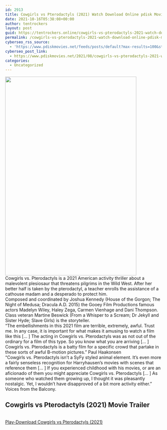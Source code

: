 ```yaml
---
id: 2913
title: Cowgirls vs Pterodactyls (2021) Watch Download Online pdisk Movie
date: 2021-10-16T05:38:08+00:00
author: tentrockers
layout: post
guid: https://tentrockers.online/cowgirls-vs-pterodactyls-2021-watch-download-online-pdisk-movie/
permalink: /cowgirls-vs-pterodactyls-2021-watch-download-online-pdisk-movie/
cyberseo_rss_source:
  - 'https://www.pdiskmovies.net/feeds/posts/default?max-results=100&start-index=701'
cyberseo_post_link:
  - https://www.pdiskmovies.net/2021/08/cowgirls-vs-pterodactyls-2021-watch.html
categories:
  - Uncategorized
---
```

<div class="separator">
  <a href="https://1.bp.blogspot.com/-QUjIRHLAiaQ/YSyZjca-unI/AAAAAAAAAhE/lbR-TPj7ehs8lu0zjXZxDpDz4H__B1uhQCLcBGAsYHQ/s848/Cowgirls%2Bvs%2BPterodactyls%2B%25282021%2529%2BWatch%2BDownload%2BOnline%2Bpdisk%2BMovie.png" imageanchor="1"><img loading="lazy" border="0" data-original-height="848" data-original-width="560" height="640" src="https://1.bp.blogspot.com/-QUjIRHLAiaQ/YSyZjca-unI/AAAAAAAAAhE/lbR-TPj7ehs8lu0zjXZxDpDz4H__B1uhQCLcBGAsYHQ/w422-h640/Cowgirls%2Bvs%2BPterodactyls%2B%25282021%2529%2BWatch%2BDownload%2BOnline%2Bpdisk%2BMovie.png" width="422" /></a>
</div>



<div>
  <div>
    <span>Cowgirls vs. Pterodactyls is a 2021 American activity thriller about a malevolent plesiosaur that threatens pilgrims in the Wild West. After her better half is taken by the pterodactyl, a teacher enrolls the assistance of a cathouse madam and a desperado to protect him.&nbsp;</span>
  </div>
  
  <div>
    <span>Composed and coordinated by Joshua Kennedy (House of the Gorgon; The Night of Medusa; Dracula A.D. 2015) the Gooey Film Productions famous actors Madelyn Wiley, Haley Zega, Carmen Vienhage and Dani Thompson. Class veteran Martine Beswick (From a Whisper to a Scream; Dr Jekyll and Sister Hyde; Slave Girls) is the storyteller.&nbsp;</span>
  </div>
  
  <div>
    <span>&#8220;The embellishments in this 2021 film are terrible, extremely, awful. Trust me. In any case, it is important for what makes it amusing to watch a film like this [… ] The acting in Cowgirls vs. Pterodactyls was as not out of the ordinary for a film of this type. So you know what you are arriving [… ] Cowgirls vs. Pterodactyls is a batty film for a specific crowd that partake in these sorts of awful B-motion pictures.&#8221; Paul Haakonsen&nbsp;</span>
  </div>
  
  <div>
    <span>&#8220;Cowgirls vs. Pterodactyls isn&#8217;t a SyFy styled animal element. It&#8217;s even more a fairly senseless recognition for Harryhausen&#8217;s movies with scenes that reference them [… ] If you experienced childhood with his movies, or are an aficionado of them you might appreciate Cowgirls vs. Pterodactyls [… ] As someone who watched them growing up, I thought it was pleasantly nostalgic. Yet, I wouldn&#8217;t have disapproved of a bit more activity either.&#8221; Voices from the Balcony.</span>
  </div>
</div>

<div>
  <h2>
    <span>Cowgirls vs Pterodactyls (2021) Movie Trailer</span>
  </h2>
</div>

  
<a href="https://kofilink.com/1/bnYyanN0MDAzMXZj?dn=1" onclick="window.open('https://kofilink.com/1/bnYyanN0MDAzMXZj?dn=1','popup','width=600,height=600'); return false;" target="popup" rel="noopener"><br /> Play-Download Cowgirls vs Pterodactyls (2021)<br /> </a>